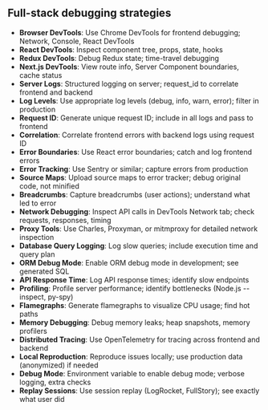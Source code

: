 ## Full-stack debugging strategies

- **Browser DevTools**: Use Chrome DevTools for frontend debugging; Network, Console, React DevTools
- **React DevTools**: Inspect component tree, props, state, hooks
- **Redux DevTools**: Debug Redux state; time-travel debugging
- **Next.js DevTools**: View route info, Server Component boundaries, cache status
- **Server Logs**: Structured logging on server; request_id to correlate frontend and backend
- **Log Levels**: Use appropriate log levels (debug, info, warn, error); filter in production
- **Request ID**: Generate unique request ID; include in all logs and pass to frontend
- **Correlation**: Correlate frontend errors with backend logs using request ID
- **Error Boundaries**: Use React error boundaries; catch and log frontend errors
- **Error Tracking**: Use Sentry or similar; capture errors from production
- **Source Maps**: Upload source maps to error tracker; debug original code, not minified
- **Breadcrumbs**: Capture breadcrumbs (user actions); understand what led to error
- **Network Debugging**: Inspect API calls in DevTools Network tab; check requests, responses, timing
- **Proxy Tools**: Use Charles, Proxyman, or mitmproxy for detailed network inspection
- **Database Query Logging**: Log slow queries; include execution time and query plan
- **ORM Debug Mode**: Enable ORM debug mode in development; see generated SQL
- **API Response Time**: Log API response times; identify slow endpoints
- **Profiling**: Profile server performance; identify bottlenecks (Node.js --inspect, py-spy)
- **Flamegraphs**: Generate flamegraphs to visualize CPU usage; find hot paths
- **Memory Debugging**: Debug memory leaks; heap snapshots, memory profilers
- **Distributed Tracing**: Use OpenTelemetry for tracing across frontend and backend
- **Local Reproduction**: Reproduce issues locally; use production data (anonymized) if needed
- **Debug Mode**: Environment variable to enable debug mode; verbose logging, extra checks
- **Replay Sessions**: Use session replay (LogRocket, FullStory); see exactly what user did
